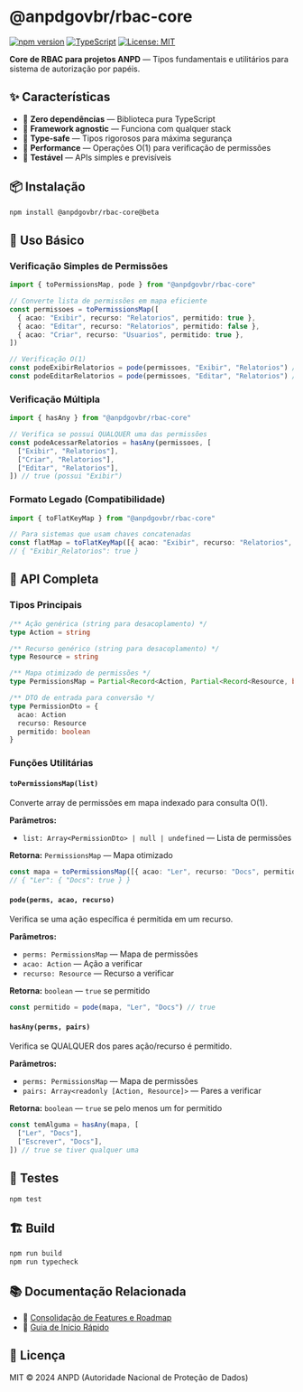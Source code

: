 # @anpdgovbr/rbac-core

[![npm version](https://img.shields.io/npm/v/@anpdgovbr/rbac-core.svg)](https://www.npmjs.com/package/@anpdgovbr/rbac-core)
[![TypeScript](https://img.shields.io/badge/TypeScript-5.4+-blue.svg)](https://www.typescriptlang.org/)
[![License: MIT](https://img.shields.io/badge/License-MIT-yellow.svg)](https://opensource.org/licenses/MIT)

**Core de RBAC para projetos ANPD** — Tipos fundamentais e utilitários para sistema de autorização por papéis.

## ✨ Características

- 🎯 **Zero dependências** — Biblioteca pura TypeScript
- 🔗 **Framework agnostic** — Funciona com qualquer stack
- 📝 **Type-safe** — Tipos rigorosos para máxima segurança
- 🚀 **Performance** — Operações O(1) para verificação de permissões
- 🧪 **Testável** — APIs simples e previsíveis

## 📦 Instalação

```bash
npm install @anpdgovbr/rbac-core@beta
```

## 🎯 Uso Básico

### Verificação Simples de Permissões

```typescript
import { toPermissionsMap, pode } from "@anpdgovbr/rbac-core"

// Converte lista de permissões em mapa eficiente
const permissoes = toPermissionsMap([
  { acao: "Exibir", recurso: "Relatorios", permitido: true },
  { acao: "Editar", recurso: "Relatorios", permitido: false },
  { acao: "Criar", recurso: "Usuarios", permitido: true },
])

// Verificação O(1)
const podeExibirRelatorios = pode(permissoes, "Exibir", "Relatorios") // true
const podeEditarRelatorios = pode(permissoes, "Editar", "Relatorios") // false
```

### Verificação Múltipla

```typescript
import { hasAny } from "@anpdgovbr/rbac-core"

// Verifica se possui QUALQUER uma das permissões
const podeAcessarRelatorios = hasAny(permissoes, [
  ["Exibir", "Relatorios"],
  ["Criar", "Relatorios"],
  ["Editar", "Relatorios"],
]) // true (possui "Exibir")
```

### Formato Legado (Compatibilidade)

```typescript
import { toFlatKeyMap } from "@anpdgovbr/rbac-core"

// Para sistemas que usam chaves concatenadas
const flatMap = toFlatKeyMap([{ acao: "Exibir", recurso: "Relatorios", permitido: true }])
// { "Exibir_Relatorios": true }
```

## 🔧 API Completa

### Tipos Principais

```typescript
/** Ação genérica (string para desacoplamento) */
type Action = string

/** Recurso genérico (string para desacoplamento) */
type Resource = string

/** Mapa otimizado de permissões */
type PermissionsMap = Partial<Record<Action, Partial<Record<Resource, boolean>>>>

/** DTO de entrada para conversão */
type PermissionDto = {
  acao: Action
  recurso: Resource
  permitido: boolean
}
```

### Funções Utilitárias

#### `toPermissionsMap(list)`

Converte array de permissões em mapa indexado para consulta O(1).

**Parâmetros:**

- `list: Array<PermissionDto> | null | undefined` — Lista de permissões

**Retorna:** `PermissionsMap` — Mapa otimizado

```typescript
const mapa = toPermissionsMap([{ acao: "Ler", recurso: "Docs", permitido: true }])
// { "Ler": { "Docs": true } }
```

#### `pode(perms, acao, recurso)`

Verifica se uma ação específica é permitida em um recurso.

**Parâmetros:**

- `perms: PermissionsMap` — Mapa de permissões
- `acao: Action` — Ação a verificar
- `recurso: Resource` — Recurso a verificar

**Retorna:** `boolean` — `true` se permitido

```typescript
const permitido = pode(mapa, "Ler", "Docs") // true
```

#### `hasAny(perms, pairs)`

Verifica se QUALQUER dos pares ação/recurso é permitido.

**Parâmetros:**

- `perms: PermissionsMap` — Mapa de permissões
- `pairs: Array<readonly [Action, Resource]>` — Pares a verificar

**Retorna:** `boolean` — `true` se pelo menos um for permitido

```typescript
const temAlguma = hasAny(mapa, [
  ["Ler", "Docs"],
  ["Escrever", "Docs"],
]) // true se tiver qualquer uma
```

## 🧪 Testes

```bash
npm test
```

## 🏗️ Build

```bash
npm run build
npm run typecheck
```

## 📚 Documentação Relacionada

- 📖 [Consolidação de Features e Roadmap](../../docs/README.md)
- 🚀 [Guia de Início Rápido](../../README.md)

## 📄 Licença

MIT © 2024 ANPD (Autoridade Nacional de Proteção de Dados)
